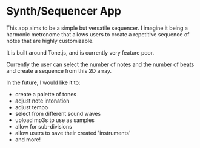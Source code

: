 Synth/Sequencer App
=========

This app aims to be a simple but versatile sequencer. 
I imagine it being a harmonic metronome that allows
users to create a repetitive sequence of notes that 
are highly customizable.

It is built around Tone.js, 
and is currently very feature poor.

Currently the user can select the number of notes and the number of beats 
and create a sequence from this 2D array.

In the future, I would like it to:
- create a palette of tones
- adjust note intonation
- adjust tempo
- select from different sound waves
- upload mp3s to use as samples
- allow for sub-divisions
- allow users to save their created 'instruments'
- and more!
